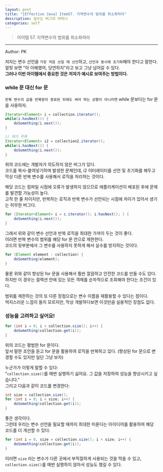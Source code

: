 ```yaml
---
layout: post
title: "[Effective Java] Item57. 지역변수의 범위를 최소화하라"
description: 실수는 버그의 어머니
categories: self
---
```


> 아이템 57. 지역변수의 범위를 최소화하라

-----

Author: PK

저자는 변수 선언을 `가장 처음 쓰일 때 선언`하고, `선언과 동시에 초기화`해야 한다고 말한다.<br>
얼핏 보면 "아 이해했어, 당연하지"라고 보고 그냥 넘어갈 수 있다.<br>
**그러나 이번 아이템에서 중요한 것은 저자가 예시로 보여주는 방법이다.**<br>

### while 문 대신 for 문
`반복 변수의 값을 반복문이 종료된 뒤에도 써야 하는 상황이 아니라면` while 문보다는 for 문을 사용하자.
```java
Iterator<Element> i = collection.iterator();
while(i.hasNext()) {
    doSomething(i.next());
}

// 여기 주목
Iterator<Element> i2 = collection2.iterator();
while(i.hasNext()) {
    doSomething(i.next());
}
```
위의 코드에는 개발자가 의도하지 않은 버그가 있다.<br>
코드를 복사-붙여넣기하며 발생한 문제인데, i2 이터레이터를 선언 및 초기화를 해두고<br>
막상 다른 반복 변수를 사용해서 로직을 처리하는 것이다.<br>

해당 코드는 컴파일 시점에 오류가 발생하지 않으므로 애플리케이션이 배포된 후에 문제를 발견할 가능성이 높다.<br>
고작 한 줄 차이지만, 반복하는 로직과 반복 변수가 선언되는 시점에 차이가 있어서 생기는 허무한 버그다.<br>

```java
for (Iterator<Element> i = c.iterator(); i.hasNext(); ) {
    doSomething(i.next());
}
```
그래서 위와 같이 변수 선언과 반복 로직을 최대한 가까이 두는 것이 좋다.<br>
이러면 반복 변수의 범위를 해당 for 문 안으로 제한한다.<br>
코드의 뒷부분에서 그 변수를 사용하지 못하게 해서 실수를 방지하는 것이다.<br>

```java
for (Element element : collection) {
    doSomething(element);
}
```
물론 위와 같이 향상된 for 문을 사용해서 훨씬 깔끔하고 안전한 코드를 만들 수도 있다.<br>
하지만 이 경우는 컬렉션 안에 있는 모든 객체를 순차적으로 조회해야 한다는 조건이 있다.<br>

범위를 제한하는 것의 또 다른 장점으로는 변수 이름을 재활용할 수 있다는 점이다.<br>
억지스러운 느낌이 들지 모르지만, 막상 개발하다보면 이것만큼 실용적인 장점도 없다.<br>

### 성능을 고려하고 싶어요!
```java
for (int i = 0; i < collection.size(); i++) {
    doSomething(collection.get(i));
}
```
위의 코드는 평범한 for 문이다.<br>
앞서 말한 조언을 듣고 for 문을 활용하여 로직을 반복하고 있다. (향상된 for 문으로 변경할 수도 있지만 일단 그냥 보자)<br>

누군가가 이렇게 말할 수 있다:<br>
"`collection.size()`를 매번 실행하기 싫어요. 그 값을 저장하여 성능을 향상시키고 싶습니다."<br>
그리고 다음과 같이 코드를 변경한다:
```java
int size = collection.size();
for (int i = 0; i < size; i++) {
    doSomething(collection.get(i));
}
```
좋은 생각이다.<br>
그런데 우리는 변수 선언을 필요할 때까지 최대한 미룬다는 아이디어를 활용하여 해당 코드를 더 개선할 수 있다.
```java
for (int i = 0, size = collection.size(); i < size; i++) {
    doSomething(collection.get(i));
}
```
이러면 `size` 라는 변수가 다른 곳에서 부적절하게 사용되는 것을 막을 수 있고,<br>
`collection.size()`를 매번 실행하지 않아서 성능도 챙길 수 있다.<br>
